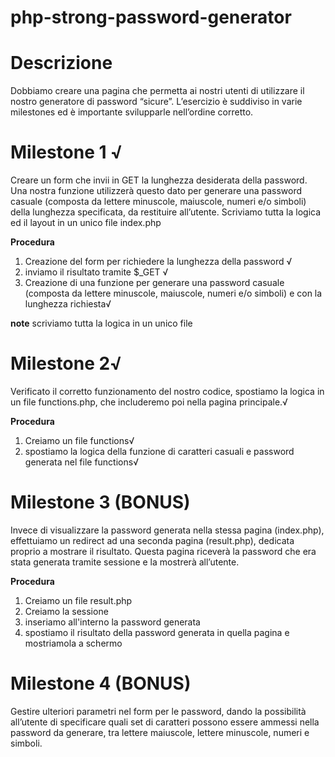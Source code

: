 # php-strong-password-generator

# Descrizione
Dobbiamo creare una pagina che permetta ai nostri utenti di utilizzare il nostro generatore di password “sicure”.
L’esercizio è suddiviso in varie milestones ed è importante svilupparle nell’ordine corretto.

# Milestone 1 √
Creare un form che invii in GET la lunghezza desiderata della password. Una nostra funzione utilizzerà questo dato per generare una password casuale (composta da lettere minuscole, maiuscole, numeri e/o simboli) della lunghezza specificata, da restituire all’utente.
Scriviamo tutta la logica ed il layout in un unico file index.php

__Procedura__
1. Creazione del form per richiedere la lunghezza della password √
2. inviamo il risultato tramite $_GET √
3. Creazione di una funzione per generare una password casuale (composta da lettere minuscole, maiuscole, numeri e/o simboli) e con la lunghezza richiesta√

__note__
scriviamo tutta la logica in un unico file


# Milestone 2√
Verificato il corretto funzionamento del nostro codice, spostiamo la logica in un file functions.php, che includeremo poi nella pagina principale.√

__Procedura__
1. Creiamo un file functions√
2. spostiamo la logica della funzione di caratteri casuali e password generata nel file functions√


# Milestone 3 (BONUS)
Invece di visualizzare la password generata nella stessa pagina (index.php), effettuiamo un redirect ad una seconda pagina (result.php), dedicata proprio a mostrare il risultato. Questa pagina riceverà la password che era stata generata tramite sessione e la mostrerà all’utente.

__Procedura__
1. Creiamo un file result.php
2. Creiamo la sessione 
3. inseriamo all'interno la password generata 
4. spostiamo il risultato della password generata in quella pagina e mostriamola a schermo



# Milestone 4 (BONUS)
Gestire ulteriori parametri nel form per le password, dando la possibilità all’utente di specificare quali set di caratteri possono essere ammessi nella password da generare, tra lettere maiuscole, lettere minuscole, numeri e simboli.